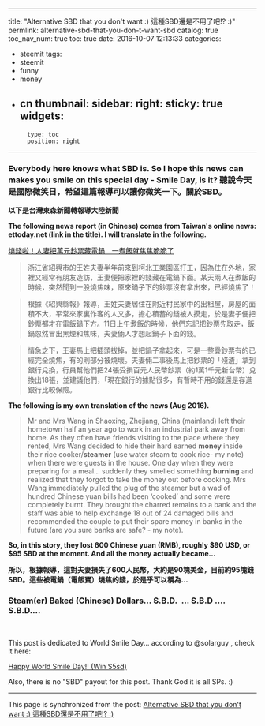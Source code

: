 
---
title: "Alternative SBD that you don't want :)  這種SBD還是不用了吧!? :)"
permlink: alternative-sbd-that-you-don-t-want-sbd
catalog: true
toc_nav_num: true
toc: true
date: 2016-10-07 12:13:33
categories:
- steemit
tags:
- steemit
- funny
- money
- cn
thumbnail: 
sidebar:
    right:
        sticky: true
widgets:
    -
        type: toc
        position: right
---


<html>
<h3>Everybody here knows what SBD is. So I hope this news can makes you smile on this special day - Smile Day, is it? 聽說今天是國際微笑日，希望這篇報導可以讓你微笑一下。關於SBD。</h3>
<p><strong>以下是台灣東森新聞轉報導大陸新聞</strong></p>
<p><strong>The following news report (in Chinese) comes from Taiwan's online news: ettoday.net (link in the title). I will translate in the following.&nbsp;</strong></p>
<p><a href="http://www.ettoday.net/news/20160813/754724.htm">燒錢啦！人妻把萬元鈔票藏電鍋　一煮飯就焦焦脆脆了</a></p>
<blockquote>浙江省紹興市的王姓夫妻半年前來到柯北工業園區打工，因為住在外地，家裡又經常有朋友造訪，王妻便把家裡的錢藏在電鍋下面。某天兩人在煮飯的時候，突然聞到一股燒焦味，原來鍋子下的鈔票沒有拿出來，已經燒焦了！</blockquote>
<blockquote>根據《紹興縣報》報導，王姓夫妻居住在附近村民家中的出租屋，房屋的面積不大，平常來家裏作客的人又多，擔心積蓄的錢被人摸走，於是妻子便把鈔票都才在電飯鍋下方。11日上午煮飯的時候，他們忘記把鈔票先取走，飯鍋忽然冒出黑煙和焦味，夫妻倆人才想起鍋子下面的錢。</blockquote>
<blockquote>情急之下，王妻馬上把插頭拔掉，並把鍋子拿起來，可是一整疊鈔票有的已經完全燒焦，有的則部分被燒壞。夫妻倆二事後馬上把鈔票的「殘渣」拿到銀行兌換，行員幫他們把24張受損百元人民幣鈔票（約1萬1千元新台幣）兌換出18張，並建議他們，「現在銀行的據點很多，有暫時不用的錢還是存進銀行比較保險。</blockquote>
<p><strong>The following is my own translation of the news (Aug 2016).</strong></p>
<blockquote>Mr and Mrs Wang in Shaoxing, Zhejiang, China (mainland) left their hometown half an year ago to work in an industrial park away from home. As they often have friends visiting to the place where they rented, Mrs Wang decided to hide their hard earned <strong>money</strong> inside their rice cooker/<strong>steamer</strong> (use water steam to cook rice- my note) when there were guests in the house. One day when they were preparing for a meal… suddenly they smelled something <strong>burning</strong> and realized that they forgot to take the money out before cooking. Mrs Wang immediately pulled the plug of the steamer but a wad of hundred Chinese yuan bills had been ‘cooked’ and some were completely burnt. They brought the charred remains to a bank and the staff was able to help exchange 18 out of 24 damaged bills and recommended the couple to put their spare money in banks in the future (are you sure banks are safe? - my note).&nbsp;</blockquote>
<p><strong>So, in this story, they lost 600 Chinese yuan (RMB), roughly $90 USD, or $95 SBD at the moment. And all the money actually became…</strong></p>
<p><strong>所以，根據報導，這對夫妻損失了600人民幣，大約是90塊美金，目前約95塊錢SBD。這些被電鍋（電飯寶）燒焦的錢，於是乎可以稱為...</strong></p>
<h3>Steam(er) Baked (Chinese) Dollars… S.B.D.&nbsp; … S.B.D .… S.B.D....&nbsp;</h3>
<p><br></p>
<p>This post is dedicated to World Smile Day... according to @solarguy , check it here:&nbsp;</p>
<p><a href="https://steemit.com/life/@solarguy/happy-world-smile-day">Happy World Smile Day!! (Win $5sd)</a></p>
<p>Also, there is no "SBD" payout for this post. Thank God it is all SPs. :)</p>
</html>

- - -

This page is synchronized from the post: [Alternative SBD that you don't want :)  這種SBD還是不用了吧!? :)](https://steemit.com/@deanliu/alternative-sbd-that-you-don-t-want-sbd)
